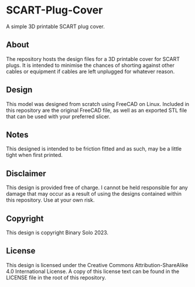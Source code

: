 # SCART-Plug-Cover

A simple 3D printable SCART plug cover.

## About

The repository hosts the design files for a 3D printable cover for SCART plugs. It is intended to minimise the chances of shorting against other cables or equipment if cables are left unplugged for whatever reason.

## Design

This model was designed from scratch using FreeCAD on Linux. Included in this repository are the original FreeCAD file, as well as an exported STL file that can be used with your preferred slicer.

## Notes

This designed is intended to be friction fitted and as such, may be a little tight when first printed.

## Disclaimer

This design is provided free of charge. I cannot be held responsible for any damage that may occur as a result of using the designs contained within this repository. Use at your own risk.

## Copyright

This design is copyright Binary Solo 2023.

## License

This design is licensed under the Creative Commons Attribution-ShareAlike 4.0 International License. A copy of this license text can be found in the LICENSE file in the root of this repository.




